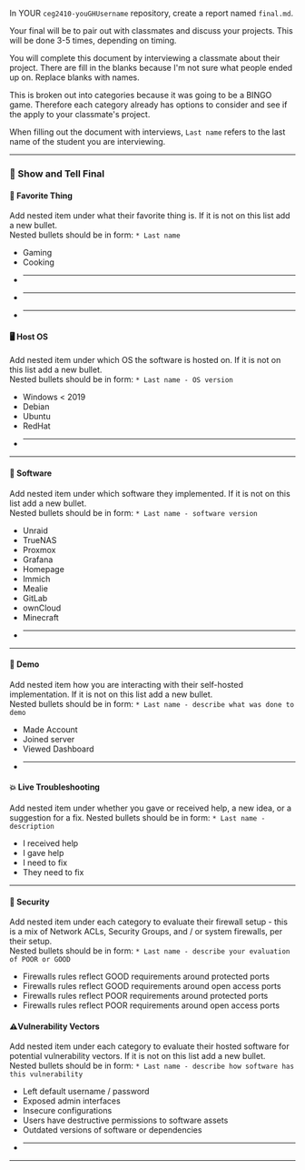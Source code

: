 In YOUR `ceg2410-youGHUsername` repository, create a report named `final.md`.

Your final will be to pair out with classmates and discuss your projects.  This will be done 3-5 times, depending on timing.

You will complete this document by interviewing a classmate about their project.  There are fill in the blanks because I'm not sure what people ended up on.  Replace blanks with names.

This is broken out into categories because it was going to be a BINGO game.  Therefore each category already has options to consider and see if the apply to your classmate's project.

When filling out the document with interviews, `Last name` refers to the last name of the student you are interviewing.

---

### 🎯 Show and Tell Final

#### 🌟 **Favorite Thing**

Add nested item under what their favorite thing is.  If it is not on this list add a new bullet.  
Nested bullets should be in form: `* Last name`

* Gaming
* Cooking
* ____
* ____
* ____

#### 🖥️ **Host OS**

Add nested item under which OS the software is hosted on.  If it is not on this list add a new bullet.  
Nested bullets should be in form: `* Last name - OS version`

* Windows < 2019
* Debian
* Ubuntu
* RedHat
* _____

---

#### 💾 **Software**

Add nested item under which software they implemented.  If it is not on this list add a new bullet.  
Nested bullets should be in form: `* Last name - software version`

* Unraid
* TrueNAS
* Proxmox
* Grafana
* Homepage
* Immich
* Mealie
* GitLab
* ownCloud
* Minecraft
* _____

---

#### 🧪 **Demo**

Add nested item how you are interacting with their self-hosted implementation.  If it is not on this list add a new bullet.  
Nested bullets should be in form: `* Last name - describe what was done to demo`

* Made Account
* Joined server
* Viewed Dashboard
* _____

#### 💥 **Live Troubleshooting**

Add nested item under whether you gave or received help, a new idea, or a suggestion for a fix. 
Nested bullets should be in form: `* Last name - description`

* I received help
* I gave help
* I need to fix
* They need to fix

---

#### 🔐 **Security**

Add nested item under each category to evaluate their firewall setup - this is a mix of Network ACLs, Security Groups, and / or system firewalls, per their setup.  
Nested bullets should be in form: `* Last name - describe your evaluation of POOR or GOOD`

* Firewalls rules reflect GOOD requirements around protected ports
* Firewalls rules reflect GOOD requirements around open access ports
* Firewalls rules reflect POOR requirements around protected ports
* Firewalls rules reflect POOR requirements around open access ports

#### ⚠️**Vulnerability Vectors**

Add nested item under each category to evaluate their hosted software for potential vulnerability vectors. If it is not on this list add a new bullet.  
Nested bullets should be in form: `* Last name - describe how software has this vulnerability`

* Left default username / password
* Exposed admin interfaces
* Insecure configurations
* Users have destructive permissions to software assets
* Outdated versions of software or dependencies
* _____

---
